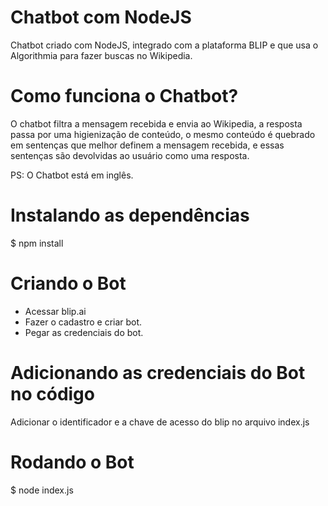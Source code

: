 # Chatbot com NodeJS
Chatbot criado com NodeJS, integrado com a plataforma BLIP e que usa o Algorithmia para fazer buscas no Wikipedia.

# Como funciona o Chatbot?
O chatbot filtra a mensagem recebida e envia ao Wikipedia, a resposta passa por uma higienização de conteúdo, o mesmo conteúdo é quebrado em sentenças que melhor definem a mensagem recebida, e essas sentenças são devolvidas ao usuário como uma resposta.

PS: O Chatbot está em inglês.

# Instalando as dependências
$ npm install

# Criando o Bot
- Acessar blip.ai
- Fazer o cadastro e criar bot.
- Pegar as credenciais do bot.

# Adicionando as credenciais  do Bot no código
Adicionar o identificador e a chave de acesso do blip no arquivo index.js

# Rodando o Bot
$ node index.js




